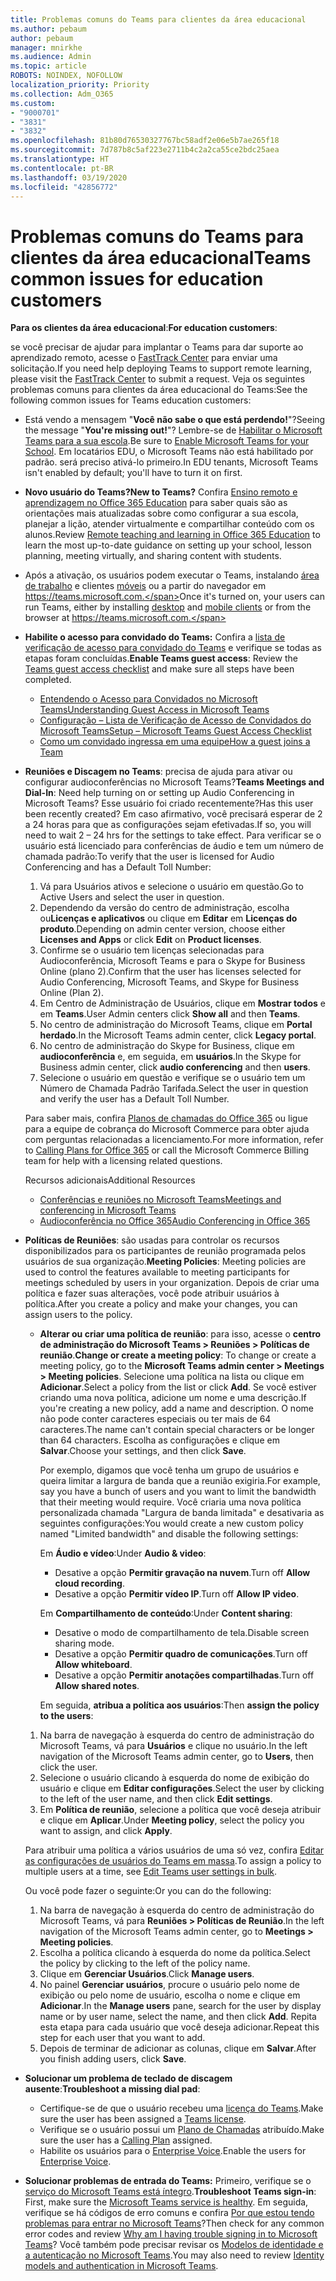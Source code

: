 ```yaml
---
title: Problemas comuns do Teams para clientes da área educacional
ms.author: pebaum
author: pebaum
manager: mnirkhe
ms.audience: Admin
ms.topic: article
ROBOTS: NOINDEX, NOFOLLOW
localization_priority: Priority
ms.collection: Adm_O365
ms.custom:
- "9000701"
- "3831"
- "3832"
ms.openlocfilehash: 81b80d76530327767bc58adf2e06e5b7ae265f18
ms.sourcegitcommit: 7d787b8c5af223e2711b4c2a2ca55ce2bdc25aea
ms.translationtype: HT
ms.contentlocale: pt-BR
ms.lasthandoff: 03/19/2020
ms.locfileid: "42856772"
---
```

# <a name="teams-common-issues-for-education-customers"></a><span data-ttu-id="37b4a-102">Problemas comuns do Teams para clientes da área educacional</span><span class="sxs-lookup"><span data-stu-id="37b4a-102">Teams common issues for education customers</span></span>

<span data-ttu-id="37b4a-103">**Para os clientes da área educacional**:</span><span class="sxs-lookup"><span data-stu-id="37b4a-103">**For education customers**:</span></span>

<span data-ttu-id="37b4a-104">se você precisar de ajudar para implantar o Teams para dar suporte ao aprendizado remoto, acesse o [FastTrack Center](https://www.microsoft.com/fasttrack) para enviar uma solicitação.</span><span class="sxs-lookup"><span data-stu-id="37b4a-104">If you need help deploying Teams to support remote learning, please visit the [FastTrack Center](https://www.microsoft.com/fasttrack) to submit a request.</span></span> <span data-ttu-id="37b4a-105">Veja os seguintes problemas comuns para clientes da área educacional do Teams:</span><span class="sxs-lookup"><span data-stu-id="37b4a-105">See the following common issues for Teams education customers:</span></span>

- <span data-ttu-id="37b4a-106">Está vendo a mensagem "**Você não sabe o que está perdendo!**"?</span><span class="sxs-lookup"><span data-stu-id="37b4a-106">Seeing the message "**You're missing out!**"?</span></span> <span data-ttu-id="37b4a-107">Lembre-se de [Habilitar o Microsoft Teams para a sua escola](https://docs.microsoft.com/microsoft-365/education/intune-edu-trial/enable-microsoft-teams).</span><span class="sxs-lookup"><span data-stu-id="37b4a-107">Be sure to [Enable Microsoft Teams for your School](https://docs.microsoft.com/microsoft-365/education/intune-edu-trial/enable-microsoft-teams).</span></span> <span data-ttu-id="37b4a-108">Em locatários EDU, o Microsoft Teams não está habilitado por padrão. será preciso ativá-lo primeiro.</span><span class="sxs-lookup"><span data-stu-id="37b4a-108">In EDU tenants, Microsoft Teams isn't enabled by default; you'll have to turn it on first.</span></span>

- <span data-ttu-id="37b4a-109">**Novo usuário do Teams?**</span><span class="sxs-lookup"><span data-stu-id="37b4a-109">**New to Teams?**</span></span> <span data-ttu-id="37b4a-110">Confira [Ensino remoto e aprendizagem no Office 365 Education](https://support.office.com/article/remote-teaching-and-learning-in-office-365-education-f651ccae-7b65-478b-8366-51bb884025c4) para saber quais são as orientações mais atualizadas sobre como configurar a sua escola, planejar a lição, atender virtualmente e compartilhar conteúdo com os alunos.</span><span class="sxs-lookup"><span data-stu-id="37b4a-110">Review [Remote teaching and learning in Office 365 Education](https://support.office.com/article/remote-teaching-and-learning-in-office-365-education-f651ccae-7b65-478b-8366-51bb884025c4) to learn the most up-to-date guidance on setting up your school, lesson planning, meeting virtually, and sharing content with students.</span></span>

- <span data-ttu-id="37b4a-111">Após a ativação, os usuários podem executar o Teams, instalando [área de trabalho](https://docs.microsoft.com/MicrosoftTeams/get-clients#desktop-client) e clientes [móveis](https://docs.microsoft.com/MicrosoftTeams/get-clients#mobile-clients) ou a partir do navegador em https://teams.microsoft.com.</span><span class="sxs-lookup"><span data-stu-id="37b4a-111">Once it's turned on, your users can run Teams, either by installing [desktop](https://docs.microsoft.com/MicrosoftTeams/get-clients#desktop-client) and [mobile clients](https://docs.microsoft.com/MicrosoftTeams/get-clients#mobile-clients) or from the browser at https://teams.microsoft.com.</span></span>

- <span data-ttu-id="37b4a-112">**Habilite o acesso para convidado do Teams:** Confira a [lista de verificação de acesso para convidado do Teams](https://docs.microsoft.com/microsoftteams/guest-access-checklist) e verifique se todas as etapas foram concluídas.</span><span class="sxs-lookup"><span data-stu-id="37b4a-112">**Enable Teams guest access**: Review the [Teams guest access checklist](https://docs.microsoft.com/microsoftteams/guest-access-checklist) and make sure all steps have been completed.</span></span>
    - [<span data-ttu-id="37b4a-113">Entendendo o Acesso para Convidados no Microsoft Teams</span><span class="sxs-lookup"><span data-stu-id="37b4a-113">Understanding Guest Access in Microsoft Teams</span></span>](https://docs.microsoft.com/microsoftteams/guest-access)
    - [<span data-ttu-id="37b4a-114">Configuração – Lista de Verificação de Acesso de Convidados do Microsoft Teams</span><span class="sxs-lookup"><span data-stu-id="37b4a-114">Setup – Microsoft Teams Guest Access Checklist</span></span>](https://docs.microsoft.com/microsoftteams/guest-access-checklist)
    - [<span data-ttu-id="37b4a-115">Como um convidado ingressa em uma equipe</span><span class="sxs-lookup"><span data-stu-id="37b4a-115">How a guest joins a Team</span></span>](https://docs.microsoft.com/microsoftteams/guest-joins)

- <span data-ttu-id="37b4a-116">**Reuniões e Discagem no Teams**: precisa de ajuda para ativar ou configurar audioconferências no Microsoft Teams?</span><span class="sxs-lookup"><span data-stu-id="37b4a-116">**Teams Meetings and Dial-In**: Need help turning on or setting up Audio Conferencing in Microsoft Teams?</span></span> <span data-ttu-id="37b4a-117">Esse usuário foi criado recentemente?</span><span class="sxs-lookup"><span data-stu-id="37b4a-117">Has this user been recently created?</span></span> <span data-ttu-id="37b4a-118">Em caso afirmativo, você precisará esperar de 2 a 24 horas para que as configurações sejam efetivadas.</span><span class="sxs-lookup"><span data-stu-id="37b4a-118">If so, you will need to wait 2 – 24 hrs for the settings to take effect.</span></span> <span data-ttu-id="37b4a-119">Para verificar se o usuário está licenciado para conferências de áudio e tem um número de chamada padrão:</span><span class="sxs-lookup"><span data-stu-id="37b4a-119">To verify that the user is licensed for Audio Conferencing and has a Default Toll Number:</span></span>
    1. <span data-ttu-id="37b4a-120">Vá para Usuários ativos e selecione o usuário em questão.</span><span class="sxs-lookup"><span data-stu-id="37b4a-120">Go to Active Users and select the user in question.</span></span>
    2. <span data-ttu-id="37b4a-121">Dependendo da versão do centro de administração, escolha ou**Licenças e aplicativos** ou clique em **Editar** em **Licenças do produto**.</span><span class="sxs-lookup"><span data-stu-id="37b4a-121">Depending on admin center version, choose either **Licenses and Apps** or click **Edit** on **Product licenses**.</span></span>
    3. <span data-ttu-id="37b4a-122">Confirme se o usuário tem licenças selecionadas para Audioconferência, Microsoft Teams e para o Skype for Business Online (plano 2).</span><span class="sxs-lookup"><span data-stu-id="37b4a-122">Confirm that the user has licenses selected for Audio Conferencing, Microsoft Teams, and Skype for Business Online (Plan 2).</span></span>
    4. <span data-ttu-id="37b4a-123">Em Centro de Administração de Usuários, clique em **Mostrar todos** e em **Teams**.</span><span class="sxs-lookup"><span data-stu-id="37b4a-123">User Admin centers click **Show all** and then **Teams**.</span></span>
    5. <span data-ttu-id="37b4a-124">No centro de administração do Microsoft Teams, clique em **Portal herdado**.</span><span class="sxs-lookup"><span data-stu-id="37b4a-124">In the Microsoft Teams admin center, click **Legacy portal**.</span></span>
    6. <span data-ttu-id="37b4a-125">No centro de administração do Skype for Business, clique em **audioconferência** e, em seguida, em **usuários**.</span><span class="sxs-lookup"><span data-stu-id="37b4a-125">In the Skype for Business admin center, click **audio conferencing** and then **users**.</span></span>
    7. <span data-ttu-id="37b4a-126">Selecione o usuário em questão e verifique se o usuário tem um Número de Chamada Padrão Tarifada.</span><span class="sxs-lookup"><span data-stu-id="37b4a-126">Select the user in question and verify the user has a Default Toll Number.</span></span>

    <span data-ttu-id="37b4a-127">Para saber mais, confira [Planos de chamadas do Office 365](https://docs.microsoft.com/microsoftteams/calling-plans-for-office-365) ou ligue para a equipe de cobrança do Microsoft Commerce para obter ajuda com perguntas relacionadas a licenciamento.</span><span class="sxs-lookup"><span data-stu-id="37b4a-127">For more information, refer to [Calling Plans for Office 365](https://docs.microsoft.com/microsoftteams/calling-plans-for-office-365) or call the Microsoft Commerce Billing team for help with a licensing related questions.</span></span>

    <span data-ttu-id="37b4a-128">Recursos adicionais</span><span class="sxs-lookup"><span data-stu-id="37b4a-128">Additional Resources</span></span>

    - [<span data-ttu-id="37b4a-129">Conferências e reuniões no Microsoft Teams</span><span class="sxs-lookup"><span data-stu-id="37b4a-129">Meetings and conferencing in Microsoft Teams</span></span>](https://docs.microsoft.com/microsoftteams/deploy-meetings-microsoft-teams-landing-page)
    - [<span data-ttu-id="37b4a-130">Audioconferência no Office 365</span><span class="sxs-lookup"><span data-stu-id="37b4a-130">Audio Conferencing in Office 365</span></span>](https://docs.microsoft.com/microsoftteams/audio-conferencing-in-office-365)

- <span data-ttu-id="37b4a-131">**Políticas de Reuniões**: são usadas para controlar os recursos disponibilizados para os participantes de reunião programada pelos usuários de sua organização.</span><span class="sxs-lookup"><span data-stu-id="37b4a-131">**Meeting Policies**: Meeting policies are used to control the features available to meeting participants for meetings scheduled by users in your organization.</span></span> <span data-ttu-id="37b4a-132">Depois de criar uma política e fazer suas alterações, você pode atribuir usuários à política.</span><span class="sxs-lookup"><span data-stu-id="37b4a-132">After you create a policy and make your changes, you can assign users to the policy.</span></span>

    - <span data-ttu-id="37b4a-133">**Alterar ou criar uma política de reunião**: para isso, acesse o **centro de administração do Microsoft Teams > Reuniões > Políticas de reunião**.</span><span class="sxs-lookup"><span data-stu-id="37b4a-133">**Change or create a meeting policy**: To change or create a meeting policy, go to the **Microsoft Teams admin center > Meetings > Meeting policies**.</span></span> <span data-ttu-id="37b4a-134">Selecione uma política na lista ou clique em **Adicionar**.</span><span class="sxs-lookup"><span data-stu-id="37b4a-134">Select a policy from the list or click **Add**.</span></span> <span data-ttu-id="37b4a-135">Se você estiver criando uma nova política, adicione um nome e uma descrição.</span><span class="sxs-lookup"><span data-stu-id="37b4a-135">If you're creating a new policy, add a name and description.</span></span> <span data-ttu-id="37b4a-136">O nome não pode conter caracteres especiais ou ter mais de 64 caracteres.</span><span class="sxs-lookup"><span data-stu-id="37b4a-136">The name can't contain special characters or be longer than 64 characters.</span></span> <span data-ttu-id="37b4a-137">Escolha as configurações e clique em **Salvar**.</span><span class="sxs-lookup"><span data-stu-id="37b4a-137">Choose your settings, and then click **Save**.</span></span> 
    
        <span data-ttu-id="37b4a-138">Por exemplo, digamos que você tenha um grupo de usuários e queira limitar a largura de banda que a reunião exigiria.</span><span class="sxs-lookup"><span data-stu-id="37b4a-138">For example, say you have a bunch of users and you want to limit the bandwidth that their meeting would require.</span></span> <span data-ttu-id="37b4a-139">Você criaria uma nova política personalizada chamada "Largura de banda limitada" e desativaria as seguintes configurações:</span><span class="sxs-lookup"><span data-stu-id="37b4a-139">You would create a new custom policy named "Limited bandwidth" and disable the following settings:</span></span>

        <span data-ttu-id="37b4a-140">Em **Áudio e vídeo**:</span><span class="sxs-lookup"><span data-stu-id="37b4a-140">Under **Audio & video**:</span></span>
        - <span data-ttu-id="37b4a-141">Desative a opção **Permitir gravação na nuvem**.</span><span class="sxs-lookup"><span data-stu-id="37b4a-141">Turn off **Allow cloud recording**.</span></span>
        - <span data-ttu-id="37b4a-142">Desative a opção **Permitir vídeo IP**.</span><span class="sxs-lookup"><span data-stu-id="37b4a-142">Turn off **Allow IP video**.</span></span>

        <span data-ttu-id="37b4a-143">Em **Compartilhamento de conteúdo**:</span><span class="sxs-lookup"><span data-stu-id="37b4a-143">Under **Content sharing**:</span></span>

        - <span data-ttu-id="37b4a-144">Desative o modo de compartilhamento de tela.</span><span class="sxs-lookup"><span data-stu-id="37b4a-144">Disable screen sharing mode.</span></span>
        - <span data-ttu-id="37b4a-145">Desative a opção **Permitir quadro de comunicações**.</span><span class="sxs-lookup"><span data-stu-id="37b4a-145">Turn off **Allow whiteboard**.</span></span>
        - <span data-ttu-id="37b4a-146">Desative a opção **Permitir anotações compartilhadas**.</span><span class="sxs-lookup"><span data-stu-id="37b4a-146">Turn off **Allow shared notes**.</span></span>

        <span data-ttu-id="37b4a-147">Em seguida, **atribua a política aos usuários**:</span><span class="sxs-lookup"><span data-stu-id="37b4a-147">Then **assign the policy to the users**:</span></span>

    1. <span data-ttu-id="37b4a-148">Na barra de navegação à esquerda do centro de administração do Microsoft Teams, vá para **Usuários** e clique no usuário.</span><span class="sxs-lookup"><span data-stu-id="37b4a-148">In the left navigation of the Microsoft Teams admin center, go to **Users**, then click the user.</span></span>
    2. <span data-ttu-id="37b4a-149">Selecione o usuário clicando à esquerda do nome de exibição do usuário e clique em **Editar configurações**.</span><span class="sxs-lookup"><span data-stu-id="37b4a-149">Select the user by clicking to the left of the user name, and then click **Edit settings**.</span></span>
    3. <span data-ttu-id="37b4a-150">Em **Política de reunião**, selecione a política que você deseja atribuir e clique em **Aplicar**.</span><span class="sxs-lookup"><span data-stu-id="37b4a-150">Under **Meeting policy**, select the policy you want to assign, and click **Apply**.</span></span>

    <span data-ttu-id="37b4a-151">Para atribuir uma política a vários usuários de uma só vez, confira [Editar as configurações de usuários do Teams em massa](https://docs.microsoft.com/microsoftteams/edit-user-settings-in-bulk).</span><span class="sxs-lookup"><span data-stu-id="37b4a-151">To assign a policy to multiple users at a time, see [Edit Teams user settings in bulk](https://docs.microsoft.com/microsoftteams/edit-user-settings-in-bulk).</span></span>

    <span data-ttu-id="37b4a-152">Ou você pode fazer o seguinte:</span><span class="sxs-lookup"><span data-stu-id="37b4a-152">Or you can do the following:</span></span>
    1. <span data-ttu-id="37b4a-153">Na barra de navegação à esquerda do centro de administração do Microsoft Teams, vá para **Reuniões > Políticas de Reunião**.</span><span class="sxs-lookup"><span data-stu-id="37b4a-153">In the left navigation of the Microsoft Teams admin center, go to **Meetings > Meeting policies**.</span></span>
    2. <span data-ttu-id="37b4a-154">Escolha a política clicando à esquerda do nome da política.</span><span class="sxs-lookup"><span data-stu-id="37b4a-154">Select the policy by clicking to the left of the policy name.</span></span>
    3. <span data-ttu-id="37b4a-155">Clique em **Gerenciar Usuários**.</span><span class="sxs-lookup"><span data-stu-id="37b4a-155">Click **Manage users**.</span></span>
    4. <span data-ttu-id="37b4a-156">No painel **Gerenciar usuários**, procure o usuário pelo nome de exibição ou pelo nome de usuário, escolha o nome e clique em **Adicionar**.</span><span class="sxs-lookup"><span data-stu-id="37b4a-156">In the **Manage users** pane, search for the user by display name or by user name, select the name, and then click **Add**.</span></span> <span data-ttu-id="37b4a-157">Repita esta etapa para cada usuário que você deseja adicionar.</span><span class="sxs-lookup"><span data-stu-id="37b4a-157">Repeat this step for each user that you want to add.</span></span>
    5. <span data-ttu-id="37b4a-158">Depois de terminar de adicionar as colunas, clique em **Salvar**.</span><span class="sxs-lookup"><span data-stu-id="37b4a-158">After you finish adding users, click **Save**.</span></span>

- <span data-ttu-id="37b4a-159">**Solucionar um problema de teclado de discagem ausente**:</span><span class="sxs-lookup"><span data-stu-id="37b4a-159">**Troubleshoot a missing dial pad**:</span></span>
    - <span data-ttu-id="37b4a-160">Certifique-se de que o usuário recebeu uma [licença do Teams](https://docs.microsoft.com/MicrosoftTeams/assign-teams-licenses).</span><span class="sxs-lookup"><span data-stu-id="37b4a-160">Make sure the user has been assigned a [Teams license](https://docs.microsoft.com/MicrosoftTeams/assign-teams-licenses).</span></span>
    - <span data-ttu-id="37b4a-161">Verifique se o usuário possui um [Plano de Chamadas](https://docs.microsoft.com/MicrosoftTeams/calling-plan-landing-page) atribuído.</span><span class="sxs-lookup"><span data-stu-id="37b4a-161">Make sure the user has a [Calling Plan](https://docs.microsoft.com/MicrosoftTeams/calling-plan-landing-page) assigned.</span></span>
    - <span data-ttu-id="37b4a-162">Habilite os usuários para o [Enterprise Voice](https://docs.microsoft.com/skypeforbusiness/skype-for-business-hybrid-solutions/plan-your-phone-system-cloud-pbx-solution/enable-users-for-enterprise-voice-online-and-phone-system-voicemail#to-enable-your-users-for-phone-system-in-office-365-voice-and-voicemail).</span><span class="sxs-lookup"><span data-stu-id="37b4a-162">Enable the users for [Enterprise Voice](https://docs.microsoft.com/skypeforbusiness/skype-for-business-hybrid-solutions/plan-your-phone-system-cloud-pbx-solution/enable-users-for-enterprise-voice-online-and-phone-system-voicemail#to-enable-your-users-for-phone-system-in-office-365-voice-and-voicemail).</span></span>

- <span data-ttu-id="37b4a-163">**Solucionar problemas de entrada do Teams:** Primeiro, verifique se o [serviço do Microsoft Teams está íntegro](https://admin.microsoft.com/Adminportal/Home?source=applauncher#/servicehealth).</span><span class="sxs-lookup"><span data-stu-id="37b4a-163">**Troubleshoot Teams sign-in**: First, make sure the [Microsoft Teams service is healthy](https://admin.microsoft.com/Adminportal/Home?source=applauncher#/servicehealth).</span></span> <span data-ttu-id="37b4a-164">Em seguida, verifique se há códigos de erro comuns e confira [Por que estou tendo problemas para entrar no Microsoft Teams](https://support.office.com/article/a02f683b-61a3-4008-9447-ee60c5593b0f)?</span><span class="sxs-lookup"><span data-stu-id="37b4a-164">Then check for any common error codes and review [Why am I having trouble signing in to Microsoft Teams](https://support.office.com/article/a02f683b-61a3-4008-9447-ee60c5593b0f)?</span></span> <span data-ttu-id="37b4a-165">Você também pode precisar revisar os [Modelos de identidade e a autenticação no Microsoft Teams](https://docs.microsoft.com/MicrosoftTeams/identify-models-authentication).</span><span class="sxs-lookup"><span data-stu-id="37b4a-165">You may also need to review [Identity models and authentication in Microsoft Teams](https://docs.microsoft.com/MicrosoftTeams/identify-models-authentication).</span></span>
